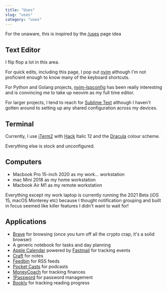 ```yaml
---
title: "Uses"
slug: "uses"
category: "uses"
---
```


For the unaware, this is inspired by the [/uses](https://uses.tech) page idea

## Text Editor

I flip flop a lot in this area.

For quick edits, including this page, I pop out [nvim](https://neovim.io) although I'm not proficient enough to know many of the keyboard shortcuts.

For Python and Golang projects, [nvim-lspconfig](https://github.com/neovim/nvim-lspconfig) has been really interesting and is convincing me to take up neovim as my full time editor.

For larger projects, I tend to reach for [Sublime Text](https://www.sublimetext.com) although I haven't gotten around to setting up any shared configuration across my devices.

## Terminal

Currently, I use [iTerm2](https://iterm2.com) with [Hack](https://sourcefoundry.org/hack/) Italic 12 and the [Dracula](https://draculatheme.com/iterm/) colour scheme.

Everything else is stock and unconfigured.

## Computers

* Macbook Pro 15-inch 2020 as my work... workstation
* mac Mini 2018 as my home workstation
* Macbook Air M1 as my remote workstation

Everything except my work laptop is currently running the 2021 Beta (iOS 15, macOS Monterey etc) because I thought notification grouping and built in focus seemed like killer features I didn't want to wait for!

## Applications

* [Brave](https://brave.com/) for browsing (once you turn off all the crypto crap, it's a solid browser)
* A generic notebook for tasks and day planning
* [Apple Calendar](https://en.wikipedia.org/wiki/Calendar_(Apple)) powered by [Fastmail](https://fastmail.com) for tracking events
* [Craft](https://craft.do) for notes
* [Feedbin](https://feedbin.com) for RSS feeds
* [Pocket Casts](https://pocketcasts.com) for podcasts
* [MoneyCoach](https://moneycoach.ai) for tracking finances
* [1Password](https://1password.com/) for password management
* [Bookly](https://getbookly.com/) for tracking reading progress
